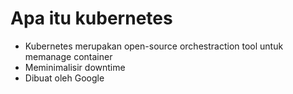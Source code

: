 # Apa itu kubernetes

- Kubernetes merupakan open-source orchestraction tool untuk memanage container
- Meminimalisir downtime
- Dibuat oleh Google